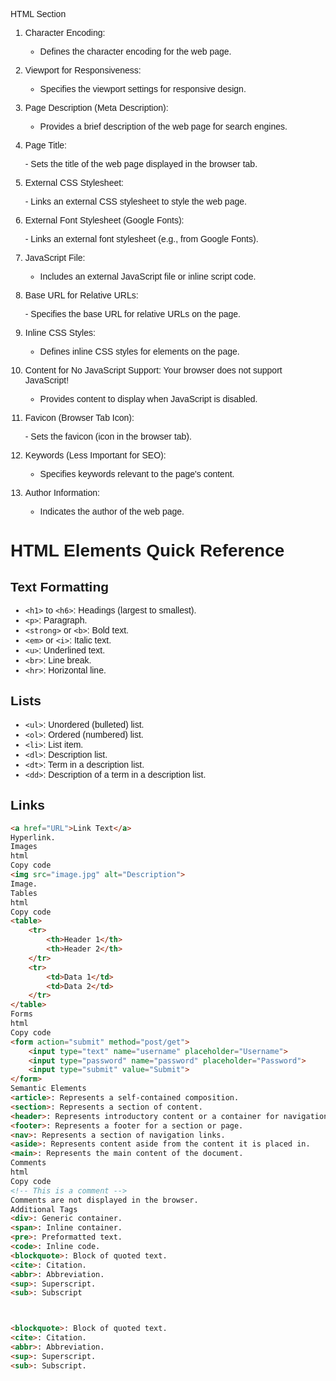 HTML <head> Section

1. Character Encoding:
   <meta charset="UTF-8">
   - Defines the character encoding for the web page.

2. Viewport for Responsiveness:
   <meta name="viewport" content="width=device-width, initial-scale=1.0">
   - Specifies the viewport settings for responsive design.

3. Page Description (Meta Description):
   <meta name="description" content="A brief description of the web page">
   - Provides a brief description of the web page for search engines.

4. Page Title:
   <title>My Web Page Title</title>
   - Sets the title of the web page displayed in the browser tab.

5. External CSS Stylesheet:
   <link rel="stylesheet" href="styles.css">
   - Links an external CSS stylesheet to style the web page.

6. External Font Stylesheet (Google Fonts):
   <link rel="stylesheet" href="https://fonts.googleapis.com/css?family=Open+Sans">
   - Links an external font stylesheet (e.g., from Google Fonts).

7. JavaScript File:
   <script src="script.js"></script>
   - Includes an external JavaScript file or inline script code.

8. Base URL for Relative URLs:
   <base href="https://www.example.com/">
   - Specifies the base URL for relative URLs on the page.

9. Inline CSS Styles:
   <style>
     body {
       font-family: Arial, sans-serif;
     }
   </style>
   - Defines inline CSS styles for elements on the page.

10. Content for No JavaScript Support:
    <noscript>Your browser does not support JavaScript!</noscript>
    - Provides content to display when JavaScript is disabled.

11. Favicon (Browser Tab Icon):
    <link rel="icon" href="favicon.ico" type="image/x-icon">
    - Sets the favicon (icon in the browser tab).

12. Keywords (Less Important for SEO):
    <meta name="keywords" content="HTML, CSS, JavaScript, web development">
    - Specifies keywords relevant to the page's content.

13. Author Information:
    <meta name="author" content="John Doe">
    - Indicates the author of the web page.
# HTML Elements Quick Reference

## Text Formatting

- `<h1>` to `<h6>`: Headings (largest to smallest).
- `<p>`: Paragraph.
- `<strong>` or `<b>`: Bold text.
- `<em>` or `<i>`: Italic text.
- `<u>`: Underlined text.
- `<br>`: Line break.
- `<hr>`: Horizontal line.

## Lists

- `<ul>`: Unordered (bulleted) list.
- `<ol>`: Ordered (numbered) list.
- `<li>`: List item.
- `<dl>`: Description list.
- `<dt>`: Term in a description list.
- `<dd>`: Description of a term in a description list.

## Links

```html
<a href="URL">Link Text</a>
Hyperlink.
Images
html
Copy code
<img src="image.jpg" alt="Description">
Image.
Tables
html
Copy code
<table>
    <tr>
        <th>Header 1</th>
        <th>Header 2</th>
    </tr>
    <tr>
        <td>Data 1</td>
        <td>Data 2</td>
    </tr>
</table>
Forms
html
Copy code
<form action="submit" method="post/get">
    <input type="text" name="username" placeholder="Username">
    <input type="password" name="password" placeholder="Password">
    <input type="submit" value="Submit">
</form>
Semantic Elements
<article>: Represents a self-contained composition.
<section>: Represents a section of content.
<header>: Represents introductory content or a container for navigational aids.
<footer>: Represents a footer for a section or page.
<nav>: Represents a section of navigation links.
<aside>: Represents content aside from the content it is placed in.
<main>: Represents the main content of the document.
Comments
html
Copy code
<!-- This is a comment -->
Comments are not displayed in the browser.
Additional Tags
<div>: Generic container.
<span>: Inline container.
<pre>: Preformatted text.
<code>: Inline code.
<blockquote>: Block of quoted text.
<cite>: Citation.
<abbr>: Abbreviation.
<sup>: Superscript.
<sub>: Subscript



<blockquote>: Block of quoted text.
<cite>: Citation.
<abbr>: Abbreviation.
<sup>: Superscript.
<sub>: Subscript.

